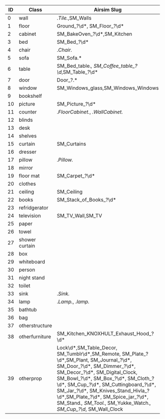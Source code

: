 | ID | Class | Airsim Slug |
| --- | --- | --- |
| 0 | wall | .*Tile.*,SM_Walls|
| 1 | floor | Ground_?\d*, SM_Floor_?\d* |
| 2 | cabinet | SM_BakeOven_?\d*,SM_Kitchen |
| 3 | bed | SM_Bed_?\d*|
| 4 | chair | .*Chair.*|
| 5 | sofa | SM_Sofa.* |
| 6 | table | SM_Bed_table.*, SM_Coffee_table_?\d*,SM_Table_?\d* |
| 7 | door | Door_?.* |
| 8 | window | SM_Windows_glass,SM_Windows_Windows |
| 9 | bookshelf | |
| 10 | picture | SM_Picture_?\d*|
| 11 | counter |  .*FloorCabinet.*, .*WallCabinet.*  |
| 12 | blinds | |
| 13 | desk | |
| 14 | shelves | |
| 15 | curtain | SM_Curtains |
| 16 | dresser | |
| 17 | pillow | .*Pillow.* |
| 18 | mirror | |
| 19 | floor mat |SM_Carpet_?\d* |
| 20 | clothes | |
| 21 | ceiling | SM_Ceiling |
| 22 | books | SM_Stack_of_Books_?\d* |
| 23 | refridgerator | |
| 24 | television | SM_TV_Wall,SM_TV|
| 25 | paper | |
| 26 | towel | |
| 27 | shower curtain | |
| 28 | box | |
| 29 | whiteboard | |
| 30 | person | |
| 31 | night stand | |
| 32 | toilet | |
| 33 | sink | .*Sink.*|
| 34 | lamp |.*Lamp.*, .*lamp.*|
| 35 | bathtub | |
| 36 | bag | |
| 37 | otherstructure | |
| 38 | otherfurniture | SM_Kitchen_KNOXHULT_Exhaust_Hood_?\d* |
| 39 | otherprop  |Lock\d*,SM_Table_Decor, SM_Tumblr\d*,SM_Remote, SM_Plate_?\d*,SM_Plant, SM_Journal_?\d*, SM_Door_?\d*, SM_Dimmer_?\d*, SM_Decor_?\d*, SM_Digital_Clock, SM_Bowl_?\d*, SM_Box_?\d*, SM_Cloth_?\d*, SM_Cup_?\d*, SM_Cuttingboard_?\d*, SM_Jar_?\d*, SM_Knives_Stand_Hivla_?\d*,SM_Plate_?\d*, SM_Spice_jar_?\d*, SM_Stand.*, SM_Tool.*, SM_Yukke_Watch.*, SM_Cup_?\d*, SM_Wall_Clock | 